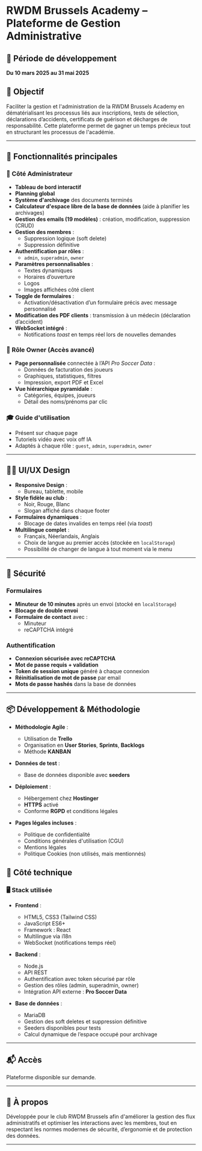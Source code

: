 # RWDM Brussels Academy – Plateforme de Gestion Administrative

## 📅 Période de développement

**Du 10 mars 2025 au 31 mai 2025**

## 🎯 Objectif

Faciliter la gestion et l'administration de la RWDM Brussels Academy en dématérialisant les processus liés aux inscriptions, tests de sélection, déclarations d’accidents, certificats de guérison et décharges de responsabilité. Cette plateforme permet de gagner un temps précieux tout en structurant les processus de l'académie.

---

## 🧩 Fonctionnalités principales

### 🔧 Côté Administrateur

- **Tableau de bord interactif**
- **Planning global**
- **Système d'archivage** des documents terminés
- **Calculateur d'espace libre de la base de données** (aide à planifier les archivages)
- **Gestion des emails (19 modèles)** : création, modification, suppression (CRUD)
- **Gestion des membres** :
  - Suppression logique (soft delete)
  - Suppression définitive
- **Authentification par rôles** :
  - `admin`, `superadmin`, `owner`
- **Paramètres personnalisables** :
  - Textes dynamiques
  - Horaires d’ouverture
  - Logos
  - Images affichées côté client
- **Toggle de formulaires** :
  - Activation/désactivation d’un formulaire précis avec message personnalisé
- **Modification des PDF clients** : transmission à un médecin (déclaration d’accident)
- **WebSocket intégré** :
  - Notifications _toast_ en temps réel lors de nouvelles demandes

### 👤 Rôle Owner (Accès avancé)

- **Page personnalisée** connectée à l’API _Pro Soccer Data_ :
  - Données de facturation des joueurs
  - Graphiques, statistiques, filtres
  - Impression, export PDF et Excel
- **Vue hiérarchique pyramidale** :
  - Catégories, équipes, joueurs
  - Détail des noms/prénoms par clic

### 🎓 Guide d'utilisation

- Présent sur chaque page
- Tutoriels vidéo avec voix off IA
- Adaptés à chaque rôle : `guest`, `admin`, `superadmin`, `owner`

---

## 🧑‍💻 UI/UX Design

- **Responsive Design** :
  - Bureau, tablette, mobile
- **Style fidèle au club** :
  - Noir, Rouge, Blanc
  - Slogan affiché dans chaque footer
- **Formulaires dynamiques** :
  - Blocage de dates invalides en temps réel (via _toast_)
- **Multilingue complet** :
  - Français, Néerlandais, Anglais
  - Choix de langue au premier accès (stockée en `localStorage`)
  - Possibilité de changer de langue à tout moment via le menu

---

## 🔐 Sécurité

### Formulaires

- **Minuteur de 10 minutes** après un envoi (stocké en `localStorage`)
- **Blocage de double envoi**
- **Formulaire de contact** avec :
  - Minuteur
  - reCAPTCHA intégré

### Authentification

- **Connexion sécurisée avec reCAPTCHA**
- **Mot de passe requis + validation**
- **Token de session unique** généré à chaque connexion
- **Réinitialisation de mot de passe** par email
- **Mots de passe hashés** dans la base de données

---

## 📦 Développement & Méthodologie

- **Méthodologie Agile** :

  - Utilisation de **Trello**
  - Organisation en **User Stories**, **Sprints**, **Backlogs**
  - Méthode **KANBAN**

- **Données de test** :

  - Base de données disponible avec **seeders**

- **Déploiement** :

  - Hébergement chez **Hostinger**
  - **HTTPS** activé
  - Conforme **RGPD** et conditions légales

- **Pages légales incluses** :
  - Politique de confidentialité
  - Conditions générales d'utilisation (CGU)
  - Mentions légales
  - Politique Cookies (non utilisés, mais mentionnés)

## 🔧 Côté technique

### 🖥️ Stack utilisée

- **Frontend** :

  - HTML5, CSS3 (Tailwind CSS)
  - JavaScript ES6+
  - Framework : React
  - Multilingue via i18n
  - WebSocket (notifications temps réel)

- **Backend** :

  - Node.js
  - API REST
  - Authentification avec token sécurisé par rôle
  - Gestion des rôles (admin, superadmin, owner)
  - Intégration API externe : **Pro Soccer Data**

- **Base de données** :
  - MariaDB
  - Gestion des soft deletes et suppression définitive
  - Seeders disponibles pour tests
  - Calcul dynamique de l’espace occupé pour archivage

---

## 📬 Accès

Plateforme disponible sur demande.

---

## 📎 À propos

Développée pour le club RWDM Brussels afin d'améliorer la gestion des flux administratifs et optimiser les interactions avec les membres, tout en respectant les normes modernes de sécurité, d’ergonomie et de protection des données.

---

